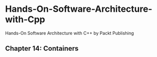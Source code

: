 # Hands-On-Software-Architecture-with-Cpp
Hands-On Software Architecture with C++ by Packt Publishing

## Chapter 14: Containers
